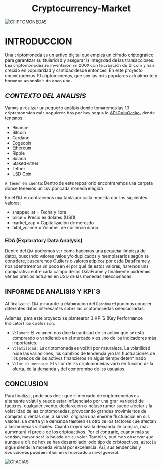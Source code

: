 <h1 align="center"> Cryptocurrency-Market </h1>

![CRIPTOMONEDAS](https://cdn.computerhoy.com/sites/navi.axelspringer.es/public/media/image/2021/11/criptomonedas-vs-acciones-diferencias-incovenientes-cual-mejor-opcion-dinero-2522591.jpg?tf=1200x)

  
# **INTRODUCCION**

Una criptomoneda es un activo digital que emplea un cifrado criptográfico para garantizar su titularidad y asegurar la integridad de las transacciones. Las criptomonedas se inventaron en 2009 con la creación de Bitcoin y han crecido en popularidad y cantidad desde entonces. 
En este proyecto encontraremos 10 criptomonedas, que son las más populares actualmente y haremos un análisis de cada una.

## *CONTEXTO DEL ANALISIS*

Vamos a realizar un pequeño análisis donde tomaremos las 10 criptomonedas más populares hoy por hoy segun la [API CoinGecko](https://www.coingecko.com/es/api/documentation), donde tenemos:

- Binance
- Bitcoin
- Cardano
- Dogecoin
- Ethereum
- Ripple
- Solana
- Staked-Ether
- Tether
- USD Coin

`A tener en cuenta`: 
Dentro de este repositorio encontraremos una carpeta donde tenemos un csv por cada moneda elegida.

En el `EDA` encontraremos una tabla por cada moneda con los siguientes valores:

- snapped_at = Fecha y hora
- price = Precio en dolares (USD)
- market_cap = Capitalización de mercado
- total_volume = Volumen de comercio diario

### **EDA (Exploratory Data Analysis)**

Dentro del `EDA` podremos ver como hacemos una pequeña limpieza de datos, buscando valores nulos y/o duplicados y reemplazarlos según se considere, buscaremos Outliers o valores atípicos por cada DataFrame y nos adentraremos un poco en el por qué de estos valores, haremos una comparativa entre cada campo de los DataFrame y finalmente podremos ver los precios actuales en USD de las monedas seleccionadas.

## **INFORME DE ANALISIS Y KPI´S**

Al finalizar el `EDA` y durante la elaboracion del `Dashboard` pudimos conocer diferentes datos interesantes sobre las criptomonedas seleccionadas.

Además, para este proyecto se plantearon 3 KPI´S (Key Performance Indicator) los cuales son:

- `Volumen:` El volumen nos dice la cantidad de un activo que se está comprando o vendiendo en el mercado y es uno de los indicadores más importantes.
- `Volatilidad:` La criptomoneda es volátil por naturaleza. La volatilidad mide las variaciones, los cambios de tendencia y/o las fluctuaciones de los precios de los activos financieros en algún tiempo determinado
- `Valor de mercado:` El valor de las criptomonedas varía en función de la oferta, de la demanda y del compromiso de los usuarios.


## **CONCLUSION**

Para finalizar, podemos decir que el mercado de criptomonedas es altamente volátil y puede estar influenciado por una gran variedad de factores, cualquier evento, declaración o incluso rumor puede afectar a la volatilidad de las criptomonedas, provocando grandes movimientos de compras o ventas que, a su vez, originan una enorme fluctuación en sus valores. La oferta y la demanda también es otro de los factores que afectan a las monedas virtuales. Cuanta mayor sea la demanda de compra, más aumentará el precio de los criptoactivos. Por el contrario, cuanto más se vendan, mayor será la bajada de su valor.
También, pudimos observar que aunque a día de hoy se han desarrollado todo tipo de criptoactivos, `Bitcoin` sigue siendo la moneda virtual por excelencia. Así, sus tendencias y evoluciones pueden influir en el mercado a nivel general.




![GRACIAS](https://i.pinimg.com/originals/90/78/ea/9078ea1098fa363a445c0f38dde012d0.gif)

